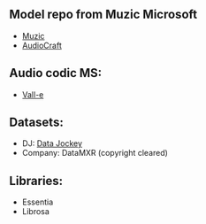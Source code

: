 


## Model repo from Muzic Microsoft
- [Muzic](https://github.com/microsoft/muzic)
- [AudioCraft](https://github.com/facebookresearch/audiocraft)

## Audio codic MS: 
- [Vall-e](https://newatlas.com/technology/microsoft-vall-e-speech-synthesis/)

## Datasets: 
- DJ: [Data Jockey](https://github.com/GeorgeMcIntire/DataJockey)
- Company: DataMXR (copyright cleared)


## Libraries: 
- Essentia
- Librosa

## 
